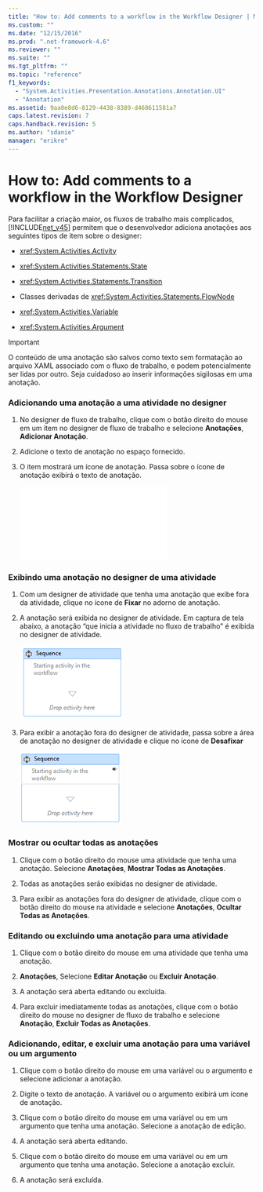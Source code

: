 ```yaml
---
title: "How to: Add comments to a workflow in the Workflow Designer | Microsoft Docs"
ms.custom: ""
ms.date: "12/15/2016"
ms.prod: ".net-framework-4.6"
ms.reviewer: ""
ms.suite: ""
ms.tgt_pltfrm: ""
ms.topic: "reference"
f1_keywords: 
  - "System.Activities.Presentation.Annotations.Annotation.UI"
  - "Annotation"
ms.assetid: 9aa0e8d6-8129-4438-8389-d460611581a7
caps.latest.revision: 7
caps.handback.revision: 5
ms.author: "sdanie"
manager: "erikre"
---
```

# How to: Add comments to a workflow in the Workflow Designer
Para facilitar a criação maior, os fluxos de trabalho mais complicados, [!INCLUDE[net_v45](../ide/includes/net_v45_md.md)] permitem que o desenvolvedor adiciona anotações aos seguintes tipos de item sobre o designer:  
  
-   <xref:System.Activities.Activity>  
  
-   <xref:System.Activities.Statements.State>  
  
-   <xref:System.Activities.Statements.Transition>  
  
-   Classes derivadas de <xref:System.Activities.Statements.FlowNode>  
  
-   <xref:System.Activities.Variable>  
  
-   <xref:System.Activities.Argument>  
  
> [!IMPORTANT]
>  O conteúdo de uma anotação são salvos como texto sem formatação ao arquivo XAML associado com o fluxo de trabalho, e podem potencialmente ser lidas por outro.  Seja cuidadoso ao inserir informações sigilosas em uma anotação.  
  
### Adicionando uma anotação a uma atividade no designer  
  
1.  No designer de fluxo de trabalho, clique com o botão direito do mouse em um item no designer de fluxo de trabalho e selecione **Anotações**, **Adicionar Anotação**.  
  
2.  Adicione o texto de anotação no espaço fornecido.  
  
3.  O item mostrará um ícone de anotação.  Passa sobre o ícone de anotação exibirá o texto de anotação.  
  
     ![Sequence activity showing annotation](../debugger/debug-interface-access/annotation.md "Annotation")  
  
### Exibindo uma anotação no designer de uma atividade  
  
1.  Com um designer de atividade que tenha uma anotação que exibe fora da atividade, clique no ícone de **Fixar** no adorno de anotação.  
  
2.  A anotação será exibida no designer de atividade.  Em captura de tela abaixo, a anotação “que inicia a atividade no fluxo de trabalho” é exibida no designer de atividade.  
  
     ![Annotation shown in the activity designer](../workflow-designer/media/annotationindesigner.png "AnnotationInDesigner")  
  
3.  Para exibir a anotação fora do designer de atividade, passa sobre a área de anotação no designer de atividade e clique no ícone de **Desafixar**  
  
     ![Annotation displayed outside an activity's designe](../workflow-designer/media/annotationoutsidedesigner.png "AnnotationOutsideDesigner")  
  
### Mostrar ou ocultar todas as anotações  
  
1.  Clique com o botão direito do mouse uma atividade que tenha uma anotação.  Selecione **Anotações**, **Mostrar Todas as Anotações**.  
  
2.  Todas as anotações serão exibidas no designer de atividade.  
  
3.  Para exibir as anotações fora do designer de atividade, clique com o botão direito do mouse na atividade e selecione **Anotações**, **Ocultar Todas as Anotações**.  
  
### Editando ou excluindo uma anotação para uma atividade  
  
1.  Clique com o botão direito do mouse em uma atividade que tenha uma anotação.  
  
2.  **Anotações**, Selecione **Editar Anotação** ou **Excluir Anotação**.  
  
3.  A anotação será aberta editando ou excluída.  
  
4.  Para excluir imediatamente todas as anotações, clique com o botão direito do mouse no designer de fluxo de trabalho e selecione **Anotação**, **Excluir Todas as Anotações**.  
  
### Adicionando, editar, e excluir uma anotação para uma variável ou um argumento  
  
1.  Clique com o botão direito do mouse em uma variável ou o argumento e selecione adicionar a anotação.  
  
2.  Digite o texto de anotação.  A variável ou o argumento exibirá um ícone de anotação.  
  
3.  Clique com o botão direito do mouse em uma variável ou em um argumento que tenha uma anotação.  Selecione a anotação de edição.  
  
4.  A anotação será aberta editando.  
  
5.  Clique com o botão direito do mouse em uma variável ou em um argumento que tenha uma anotação.  Selecione a anotação excluir.  
  
6.  A anotação será excluída.